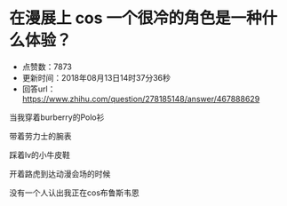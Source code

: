 # 在漫展上 cos 一个很冷的角色是一种什么体验？
- 点赞数：7873
- 更新时间：2018年08月13日14时37分36秒
- 回答url：https://www.zhihu.com/question/278185148/answer/467888629
<body>
 <p data-pid="s5HclKQE">当我穿着burberry的Polo衫</p>
 <p data-pid="oZHdrSON">带着劳力士的腕表</p>
 <p data-pid="9KBQOcFW">踩着lv的小牛皮鞋</p>
 <p data-pid="8nLk3RMG">开着路虎到达动漫会场的时候</p>
 <p data-pid="HPQMsUFO">没有一个人认出我正在cos布鲁斯韦恩</p>
</body>